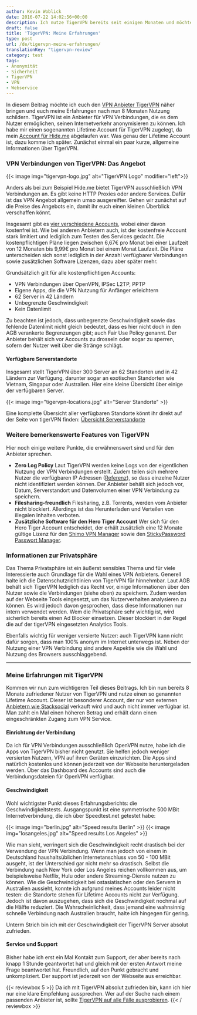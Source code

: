 ```yaml
---
author: Kevin Woblick
date: 2016-07-22 14:02:56+00:00
description: Ich nutze TigerVPN bereits seit einigen Monaten und möchte nun meine Erfahrungen mit dem Anbieter schildern. Ich habe das Angebot und den Service genau unter die Lupe genommen und einige Geschwindigkeitstests durchgeführt.
draft: false
title: 'TigerVPN: Meine Erfahrungen'
type: post
url: /de/tigervpn-meine-erfahrungen/
translationKey: "tigervpn-review"
category: test
tags:
- Anonymität
- Sicherheit
- TigerVPN
- VPN
- Webservice
---
```


In diesem Beitrag möchte ich euch den [VPN Anbieter TigerVPN](http://www.tigervpn.com#tap_a=3440-1c72b2&tap_s=47496-8474a5) näher bringen und euch meine Erfahrungen nach nun 8 Monaten Nutzung schildern.
TigerVPN ist ein Anbieter für VPN Verbindungen, die es dem Nutzer ermöglichen, seinen Internetverkehr anonymisieren zu können. Ich habe mir einen sogenannten Lifetime Account für TigerVPN zugelegt, da mein [Account für Hide.me](/de/1-jahr-hide-me-vpn-meine-erfahrungen/) abgelaufen war. Was genau der Lifetime Account ist, dazu komme ich später. Zunächst einmal ein paar kurze, allgemeine Informationen über TigerVPN.

### VPN Verbindungen von TigerVPN: Das Angebot

{{< image img="tigervpn-logo.jpg" alt="TigerVPN Logo" modifier="left">}}

Anders als bei zum Beispiel Hide.me bietet TigerVPN ausschließlich VPN Verbindungen an. Es gibt keine HTTP Proxies oder andere Services. Dafür ist das VPN Angebot allgemein umso ausgereifter. Gehen wir zunächst auf die Preise des Angebots ein, damit ihr euch einen kleinen Überblick verschaffen könnt.

Insgesamt gibt es [vier verschiedene Accounts](https://www.tigervpn.com/?scrollTo=plans), wobei einer davon kostenfrei ist. Wie bei anderen Anbietern auch, ist der kostenfreie Account stark limitiert und lediglich zum Testen des Services gedacht. Die kostenpflichtigen Pläne liegen zwischen 6,67€ pro Monat bei einer Laufzeit von 12 Monaten bis 9,99€ pro Monat bei einem Monat Laufzeit. Die Pläne unterscheiden sich sonst lediglich in der Anzahl verfügbarer Verbindungen sowie zusätzlichen Software Lizenzen, dazu aber später mehr.

Grundsätzlich gilt für alle kostenpflichtigen Accounts:

* VPN Verbindungen über OpenVPN, IPSec L2TP, PPTP
* Eigene Apps, die die VPN Nutzung für Anfänger erleichtern
* 62 Server in 42 Ländern
* Unbegrenzte Geschwindigkeit
* Kein Datenlimit

Zu beachten ist jedoch, dass unbegrenzte Geschwindigkeit sowie das fehlende Datenlimit nicht gleich bedeutet, dass es hier nicht doch in den AGB verankerte Begrenzungen gibt; auch Fair Use Policy genannt. Der Anbieter behält sich vor Accounts zu drosseln oder sogar zu sperren, sofern der Nutzer weit über die Stränge schlägt.


#### Verfügbare Serverstandorte

Insgesamt stellt TigerVPN über 300 Server an 62 Standorten und in 42 Ländern zur Verfügung, darunter sogar an exotischen Standorten wie Vietnam, Singapur oder Australien. Hier eine kleine Übersicht über einige der verfügbaren Server.

{{< image img="tigervpn-locations.jpg" alt="Server Standorte" >}}

Eine komplette Übersicht aller verfügbaren Standorte könnt ihr direkt auf der Seite von tigerVPN finden: [Übersicht Serverstandorte](https://www.tigervpn.com/server-locations)


### Weitere bemerkenswerte Features von TigerVPN

Hier noch einige weitere Punkte, die erwähnenswert sind und für den Anbieter sprechen.

* **Zero Log Policy**
Laut TigerVPN werden keine Logs von der eigentlichen Nutzung der VPN Verbindungen erstellt. Zudem teilen sich mehrere Nutzer die verfügbaren IP Adressen ([Referenz](https://help.tigervpn.com/support/solutions/articles/1000125417-torrents-filesharing)), so dass einzelne Nutzer nicht identifiziert werden können. Der Anbieter behält sich jedoch vor, Datum, Serverstandort und Datenvolumen einer VPN Verbindung zu speichern.
* **Filesharing-freundlich**
    Filesharing, z.B. Torrents, werden vom Anbieter nicht blockiert. Allerdings ist das Herunterladen und Verteilen von illegalen Inhalten verboten.
* **Zusätzliche Software für den Hero Tiger Account**
    Wer sich für den Hero Tiger Account entscheidet, der erhält zusätzlich eine 12 Monate gültige Lizenz für den [Shimo VPN Manager](https://www.feingeist.io/shimo/) sowie den [StickyPassword Passwort Manager](https://www.stickypassword.com/).


### Informationen zur Privatsphäre

Das Thema Privatsphäre ist ein äußerst sensibles Thema und für viele Interessierte auch Grundlage für die Wahl eines VPN Anbieters. Generell halte ich die Datenschutzrichtlinien von TigerVPN für hinnehmbar. Laut AGB behält sich TigerVPN lediglich das Recht vor, einige Informationen über den Nutzer sowie die Verbindungen (siehe oben) zu speichern. Zudem werden auf der Webseite Tools eingesetzt, um das Nutzerverhalten analysieren zu können. Es wird jedoch davon gesprochen, dass diese Informationen nur intern verwendet werden. Wem die Privatsphäre sehr wichtig ist, wird sicherlich bereits einen Ad Blocker einsetzen. Dieser blockiert in der Regel die auf der tigerVPN eingesetzten Analytics Tools.

Ebenfalls wichtig für weniger versierte Nutzer: auch TigerVPN kann nicht dafür sorgen, dass man 100% anonym im Internet unterwegs ist. Neben der Nutzung einer VPN Verbindung sind andere Aspektie wie die Wahl und Nutzung des Browsers ausschlaggebend.

---

### Meine Erfahrungen mit TigerVPN

Kommen wir nun zum wichtigeren Teil dieses Beitrags. Ich bin nun bereits 8 Monate zufriedener Nutzer von TigerVPN und nutze einen so genannten Lifetime Account. Dieser ist besonderer Account, der nur von externen [Anbietern wie Stacksocial](https://stacksocial.com/sales/tigervpn-full-lifetime-subscription?rid=271158) verkauft wird und auch nicht immer verfügbar ist. Man zahlt ein Mal einen höheren Betrag und erhält dann einen eingeschränkten Zugang zum VPN Service.


#### Einrichtung der Verbindung

Da ich für VPN Verbindungen ausschließlich OpenVPN nutze, habe ich die Apps von TigerVPN bisher nicht genutzt. Sie helfen jedoch weniger versierten Nutzern, VPN auf ihren Geräten einzurichten. Die Apps sind natürlich kostenlos und können jederzeit von der Webseite heruntergeladen werden. Über das Dashboard des Accounts sind auch die Verbindungsdateien für OpenVPN verfügbar.


#### Geschwindigkeit

Wohl wichtigster Punkt dieses Erfahrungsberichts: die Geschwindigkeitstests. Ausgangspunkt ist eine symmetrische 500 MBit Internetverbindung, die ich über Speedtest.net getestet habe:

{{< image img="berlin.jpg" alt="Speed results Berlin" >}}
{{< image img="losangeles.jpg" alt="Speed results Los Angeles" >}}

Wie man sieht, verringert sich die Geschwindigkeit recht drastisch bei der Verwendung der VPN Verbindung. Wenn man jedoch von einem in Deutschland haushaltsüblichen Internetanschluss von 50 - 100 MBit ausgeht, ist der Unterschied gar nicht mehr so drastisch. Selbst die Verbindung nach New York oder Los Angeles reichen vollkommen aus, um beispielsweise Netflix, Hulu oder andere Streaming-Dienste nutzen zu können.
Wie die Geschwindigkeit bei ostasiatischen oder den Servern in Australien aussieht, konnte ich aufgrund meines Accounts leider nicht testen: die Standorte stehen für Lifetime Accounts nicht zur Verfügung. Jedoch ist davon auszugehen, dass sich die Geschwindigkeit nochmal auf die Hälfte reduziert. Die Wahrscheinlichkeit, dass jemand eine wahnsinnig schnelle Verbindung nach Australien braucht, halte ich hingegen für gering.

Unterm Strich bin ich mit der Geschwindigkeit der TigerVPN Server absolut zufrieden.


#### Service und Support

Bisher habe ich erst ein Mal Kontakt zum Support, der aber bereits nach knapp 1 Stunde geantwortet hat und gleich mit der ersten Antwort meine Frage beantwortet hat. Freundlich, auf den Punkt gebracht und unkompliziert. Der support ist jederzeit von der Webseite aus erreichbar.

{{< reviewbox 5 >}}
Da ich mit TigerVPN absolut zufrieden bin, kann ich hier nur eine klare Empfehlung aussprechen. Wer auf der Suche nach einem passenden Anbieter ist, sollte [TigerVPN auf alle Fälle ausprobieren](http://www.tigervpn.com#tap_a=3440-1c72b2&tap_s=47496-8474a5).
{{< / reviewbox >}}
